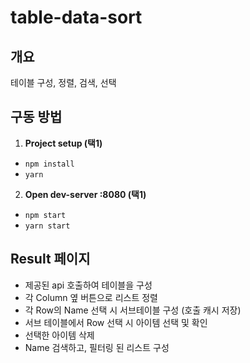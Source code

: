 # table-data-sort
## 개요

테이블 구성, 정렬, 검색, 선택

## 구동 방법

1. **Project setup (택1)**

- `npm install`
- `yarn`

2. **Open dev-server :8080 (택1)**

- `npm start`
- `yarn start`

## Result 페이지

- 제공된 api 호출하여 테이블을 구성
- 각 Column 옆 버튼으로 리스트 정렬
- 각 Row의 Name 선택 시 서브테이블 구성 (호출 캐시 저장)
- 서브 테이블에서 Row 선택 시 아이템 선택 및 확인
- 선택한 아이템 삭제
- Name 검색하고, 필터링 된 리스트 구성
